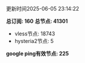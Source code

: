 更新时间2025-06-05 23:14:22

**总订阅: 160**
**总节点: 41301**
- vless节点: 18743
- hysteria2节点: 5

**google ping有效节点: 225**
